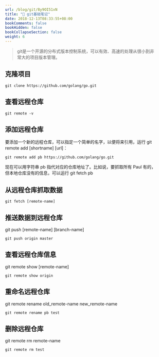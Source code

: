 ```yaml
---
url: /blog/git/By9OI51xN
title: "📝 git基础笔记"
date: 2018-12-13T08:33:55+08:00
bookComments: false
bookHidden: false
bookCollapseSection: false
weight: 6
---
```


> git是一个开源的分布式版本控制系统，可以有效、高速的处理从很小到非常大的项目版本管理。

## 克隆项目

```
git clone https://github.com/golang/go.git

```

## 查看远程仓库

```
git remote -v

```

## 添加远程仓库

要添加一个新的远程仓库，可以指定一个简单的名字，以便将来引用，运行 git remote add \[shortname\] \[url\]：

```
git remote add pb https://github.com/golang/go.git

```

现在可以用字符串 pb 指代对应的仓库地址了。比如说，要抓取所有 Paul 有的，但本地仓库没有的信息，可以运行 git fetch pb

## 从远程仓库抓取数据

```
git fetch [remote-name]

```

## 推送数据到远程仓库

git push \[remote-name\] \[branch-name\]

```
git push origin master

```

## 查看远程仓库信息

git remote show \[remote-name\]

```
git remote show origin

```

## 重命名远程仓库

git remote rename old\_remote-name new\_remote-name

```
git remote rename pb test

```

## 删除远程仓库

git remote rm remote-name

```
git remote rm test

```